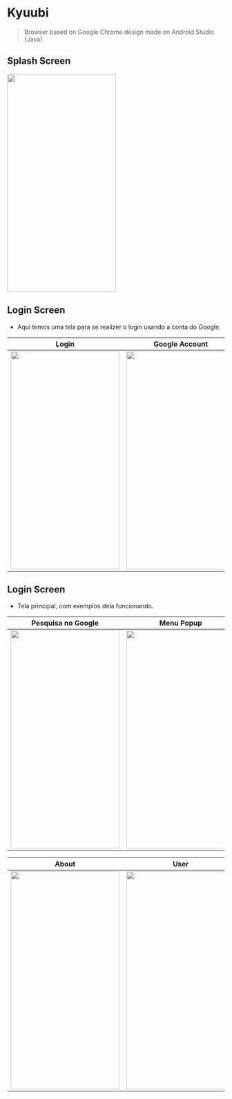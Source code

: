 # Kyuubi
> Browser based on Google Chrome design made on Android Studio (Java).

## Splash Screen
<img src="https://i.imgur.com/FGOQSt3.jpg" height="504px" width="252px">

## Login Screen
* Aqui temos uma tela para se realizer o login usando a conta do Google.

| Login | Google Account |
| --- | --- |
| <img src="https://i.imgur.com/0psZjWb.jpg" height="504px" width="252px"> | <img src="https://i.imgur.com/eqPEnaJ.jpg" height="504px" width="252px"> |

## Login Screen
* Tela principal, com exemplos dela funcionando.

| Pesquisa no Google | Menu Popup |
| --- | --- |
| <img src="https://i.imgur.com/ZZhVGfM.jpg" height="504px" width="252px"> | <img src="https://i.imgur.com/Q92XuVY.jpg" height="504px" width="252px"> |

| About | User |
| --- | --- |
| <img src="https://i.imgur.com/6l0FMyV.jpg" height="504px" width="252px"> | <img src="https://i.imgur.com/YNNpJF9.jpg" height="504px" width="252px"> |
